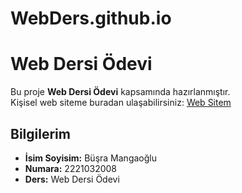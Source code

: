# WebDers.github.io


# Web Dersi Ödevi

Bu proje **Web Dersi Ödevi** kapsamında hazırlanmıştır.  
Kişisel web siteme buradan ulaşabilirsiniz: [Web Sitem](https://busramangaoglu.github.io/WebDers.github.io/)

## Bilgilerim
- **İsim Soyisim:** Büşra Mangaoğlu 
- **Numara:** 2221032008  
- **Ders:** Web Dersi Ödevi
